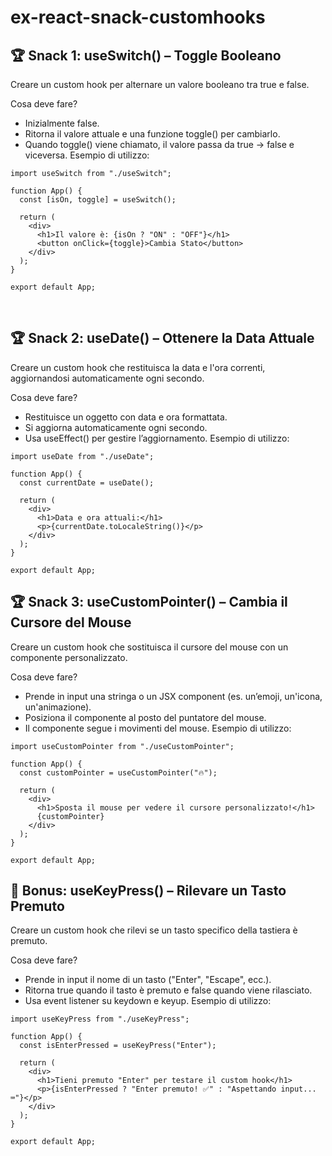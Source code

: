 # ex-react-snack-customhooks

## 🏆 Snack 1: useSwitch() – Toggle Booleano
Creare un custom hook per alternare un valore booleano tra true e false.

Cosa deve fare?

- Inizialmente false.
- Ritorna il valore attuale e una funzione toggle() per cambiarlo.
- Quando toggle() viene chiamato, il valore passa da true → false e viceversa.
Esempio di utilizzo:

```
import useSwitch from "./useSwitch";
​
function App() {
  const [isOn, toggle] = useSwitch();
​
  return (
    <div>
      <h1>Il valore è: {isOn ? "ON" : "OFF"}</h1>
      <button onClick={toggle}>Cambia Stato</button>
    </div>
  );
}
​
export default App;
```
​
## 🏆 Snack 2: useDate() – Ottenere la Data Attuale
Creare un custom hook che restituisca la data e l'ora correnti, aggiornandosi automaticamente ogni secondo.

Cosa deve fare?

- Restituisce un oggetto con data e ora formattata.
- Si aggiorna automaticamente ogni secondo.
- Usa useEffect() per gestire l’aggiornamento.
Esempio di utilizzo:

```
import useDate from "./useDate";
​
function App() {
  const currentDate = useDate();
​
  return (
    <div>
      <h1>Data e ora attuali:</h1>
      <p>{currentDate.toLocaleString()}</p>
    </div>
  );
}
​
export default App;
```

## 🏆 Snack 3: useCustomPointer() – Cambia il Cursore del Mouse
Creare un custom hook che sostituisca il cursore del mouse con un componente personalizzato.

Cosa deve fare?

- Prende in input una stringa o un JSX component (es. un’emoji, un'icona, un'animazione).
- Posiziona il componente al posto del puntatore del mouse.
- Il componente segue i movimenti del mouse.
Esempio di utilizzo:

```
import useCustomPointer from "./useCustomPointer";
​
function App() {
  const customPointer = useCustomPointer("🔥");
​
  return (
    <div>
      <h1>Sposta il mouse per vedere il cursore personalizzato!</h1>
      {customPointer}
    </div>
  );
}
​
export default App;

```

## 🎯 Bonus: useKeyPress() – Rilevare un Tasto Premuto
Creare un custom hook che rilevi se un tasto specifico della tastiera è premuto.

Cosa deve fare?

- Prende in input il nome di un tasto ("Enter", "Escape", ecc.).
- Ritorna true quando il tasto è premuto e false quando viene rilasciato.
- Usa event listener su keydown e keyup.
Esempio di utilizzo:

```
import useKeyPress from "./useKeyPress";
​
function App() {
  const isEnterPressed = useKeyPress("Enter");
​
  return (
    <div>
      <h1>Tieni premuto "Enter" per testare il custom hook</h1>
      <p>{isEnterPressed ? "Enter premuto! ✅" : "Aspettando input... ⌨️"}</p>
    </div>
  );
}
​
export default App;
​
```


